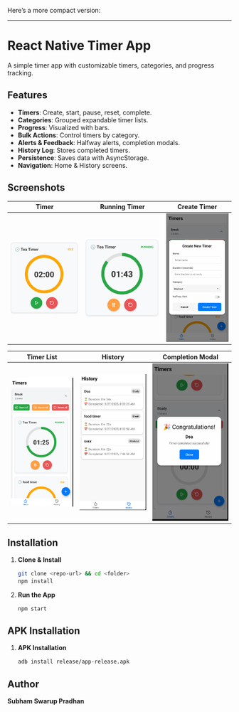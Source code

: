 Here’s a more compact version:

---

# React Native Timer App

A simple timer app with customizable timers, categories, and progress tracking.

## Features

-   **Timers**: Create, start, pause, reset, complete.
-   **Categories**: Grouped expandable timer lists.
-   **Progress**: Visualized with bars.
-   **Bulk Actions**: Control timers by category.
-   **Alerts & Feedback**: Halfway alerts, completion modals.
-   **History Log**: Stores completed timers.
-   **Persistence**: Saves data with AsyncStorage.
-   **Navigation**: Home & History screens.

## Screenshots

|               Timer               |            Running Timer            |            Create Timer            |
| :-------------------------------: | :---------------------------------: | :--------------------------------: |
| ![](assets/screenshots/timer.png) | ![](assets/screenshots/running.png) | ![](assets/screenshots/create.png) |

|                Timer List                 |               History               |          Completion Modal           |
| :---------------------------------------: | :---------------------------------: | :---------------------------------: |
| ![](assets/screenshots/categoryTimer.png) | ![](assets/screenshots/history.png) | ![](assets/screenshots/model.png) |

## Installation

1. **Clone & Install**
    ```sh
    git clone <repo-url> && cd <folder>
    npm install
    ```
2. **Run the App**
    ```sh
    npm start
    ```

## APK Installation

1. **APK Installation**
    ```sh
    adb install release/app-release.apk
    ```

## Author

**Subham Swarup Pradhan**
